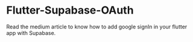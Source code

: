 # Flutter-Supabase-OAuth

Read the medium article to know how to add google signIn in your flutter app with Supabase.
